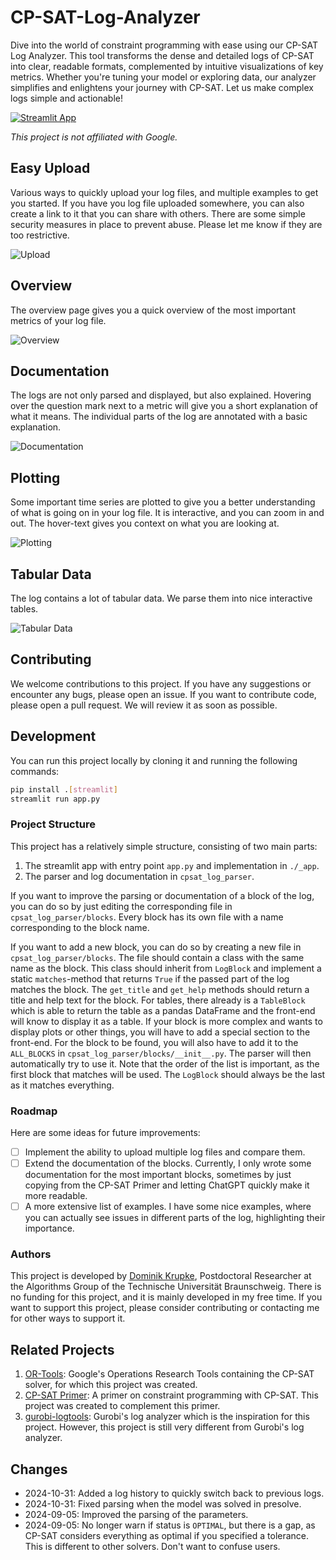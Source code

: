# CP-SAT-Log-Analyzer

Dive into the world of constraint programming with ease using our CP-SAT Log
Analyzer. This tool transforms the dense and detailed logs of CP-SAT into clear,
readable formats, complemented by intuitive visualizations of key metrics.
Whether you're tuning your model or exploring data, our analyzer simplifies and
enlightens your journey with CP-SAT. Let us make complex logs simple and
actionable!

[![Streamlit App](https://static.streamlit.io/badges/streamlit_badge_black_white.svg)](https://cpsat-log-analyzer.streamlit.app/)

_This project is not affiliated with Google._

## Easy Upload

Various ways to quickly upload your log files, and multiple examples to get you
started. If you have you log file uploaded somewhere, you can also create a link
to it that you can share with others. There are some simple security measures in
place to prevent abuse. Please let me know if they are too restrictive.

![Upload](./.assets/log_upload.png)

## Overview

The overview page gives you a quick overview of the most important metrics of
your log file.

![Overview](./.assets/overview.png)

## Documentation

The logs are not only parsed and displayed, but also explained. Hovering over
the question mark next to a metric will give you a short explanation of what it
means. The individual parts of the log are annotated with a basic explanation.

![Documentation](./.assets/documentation.png)

## Plotting

Some important time series are plotted to give you a better understanding of
what is going on in your log file. It is interactive, and you can zoom in and
out. The hover-text gives you context on what you are looking at.

![Plotting](./.assets/plotting.png)

## Tabular Data

The log contains a lot of tabular data. We parse them into nice interactive
tables.

![Tabular Data](./.assets/tables.png)

## Contributing

We welcome contributions to this project. If you have any suggestions or
encounter any bugs, please open an issue. If you want to contribute code, please
open a pull request. We will review it as soon as possible.

## Development

You can run this project locally by cloning it and running the following
commands:

```bash
pip install .[streamlit]
streamlit run app.py
```

### Project Structure

This project has a relatively simple structure, consisting of two main parts:

1. The streamlit app with entry point `app.py` and implementation in `./_app`.
2. The parser and log documentation in `cpsat_log_parser`.

If you want to improve the parsing or documentation of a block of the log, you
can do so by just editing the corresponding file in `cpsat_log_parser/blocks`.
Every block has its own file with a name corresponding to the block name.

If you want to add a new block, you can do so by creating a new file in
`cpsat_log_parser/blocks`. The file should contain a class with the same name as
the block. This class should inherit from `LogBlock` and implement a static
`matches`-method that returns `True` if the passed part of the log matches the
block. The `get_title` and `get_help` methods should return a title and help
text for the block. For tables, there already is a `TableBlock` which is able to
return the table as a pandas DataFrame and the front-end will know to display it
as a table. If your block is more complex and wants to display plots or other
things, you will have to add a special section to the front-end. For the block
to be found, you will also have to add it to the `ALL_BLOCKS` in
`cpsat_log_parser/blocks/__init__.py`. The parser will then automatically try to
use it. Note that the order of the list is important, as the first block that
matches will be used. The `LogBlock` should always be the last as it matches
everything.

### Roadmap

Here are some ideas for future improvements:

- [ ] Implement the ability to upload multiple log files and compare them.
- [ ] Extend the documentation of the blocks. Currently, I only wrote some
      documentation for the most important blocks, sometimes by just copying
      from the CP-SAT Primer and letting ChatGPT quickly make it more readable.
- [ ] A more extensive list of examples. I have some nice examples, where you
      can actually see issues in different parts of the log, highlighting their
      importance.

### Authors

This project is developed by [Dominik Krupke](https://github.com/d-krupke/),
Postdoctoral Researcher at the Algorithms Group of the Technische Universität
Braunschweig. There is no funding for this project, and it is mainly developed
in my free time. If you want to support this project, please consider
contributing or contacting me for other ways to support it.

## Related Projects

1. [OR-Tools](https://github.com/google/or-tools/): Google's Operations Research
   Tools containing the CP-SAT solver, for which this project was created.
2. [CP-SAT Primer](https://github.com/d-krupke/cpsat-primer): A primer on
   constraint programming with CP-SAT. This project was created to complement
   this primer.
3. [gurobi-logtools](https://github.com/Gurobi/gurobi-logtools): Gurobi's log
   analyzer which is the inspiration for this project. However, this project is
   still very different from Gurobi's log analyzer.

## Changes

- 2024-10-31: Added a log history to quickly switch back to previous logs.
- 2024-10-31: Fixed parsing when the model was solved in presolve.
- 2024-09-05: Improved the parsing of the parameters.
- 2024-09-05: No longer warn if status is `OPTIMAL`, but there is a gap, as
  CP-SAT considers everything as optimal if you specified a tolerance. This is
  different to other solvers. Don't want to confuse users.
